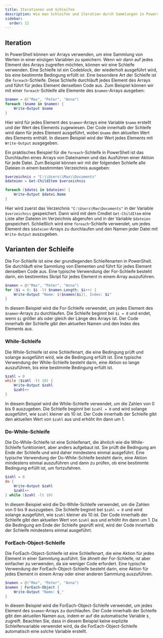 ```yaml
---
title: Iterationen und Schleifen
description: Wie man Schleifen und Iteration durch Sammlungen in Powershell nutzt.
sidebar:
  order: 12
---
```


## Iteration

In PowerShell können wir Arrays verwenden, um eine Sammlung von Werten in einer einzigen Variablen zu speichern. Wenn wir dann auf jedes Element des Arrays zugreifen möchten, können wir eine Schleife verwenden. Eine Schleife ist ein Codeblock, der wiederholt ausgeführt wird, bis eine bestimmte Bedingung erfüllt ist.
Eine besondere Art der Schleife ist die `foreach`-Schleife. Diese Schleife durchläuft jedes Element des Arrays und führt für jedes Element denselben Code aus. Zum Beispiel können wir mit einer `foreach`-Schleife alle Elemente des `$namen`-Arrays ausgeben:

```powershell
$namen = @("Max", "Peter", "Anna")
foreach ($name in $namen) {
    Write-Output $name
}
```

Hier wird für jedes Element des `$namen`-Arrays eine Variable `$name` erstellt und der Wert des Elements zugewiesen. Der Code innerhalb der Schleife wird dann für jedes Element ausgeführt, wobei `$name` den aktuellen Wert des Elements enthält. In diesem Beispiel wird der Wert jedes Elements mit `Write-Output` ausgegeben.

Ein praktisches Beispiel für die `foreach`-Schleife in PowerShell ist das Durchlaufen eines Arrays von Dateinamen und das Ausführen einer Aktion für jede Datei. Zum Beispiel können wir mit der folgenden Schleife alle Dateien in einem bestimmten Verzeichnis ausgeben:

```powershell
$verzeichnis = "C:\\Users\\Max\\Documents"
$dateien = Get-ChildItem $verzeichnis

foreach ($datei in $dateien) {
    Write-Output $datei.Name
}
```

Hier wird zuerst das Verzeichnis `"C:\Users\Max\Documents"` in der Variable `$verzeichnis` gespeichert. Dann wird mit dem Cmdlet `Get-ChildItem` eine Liste aller Dateien im Verzeichnis abgerufen und in der Variable `$dateien` gespeichert. Schließlich wird eine `foreach`-Schleife verwendet, um jedes Element des `$dateien`-Arrays zu durchlaufen und den Namen jeder Datei mit `Write-Output` auszugeben.

## Varianten der Schleife

Die For-Schleife ist eine der grundlegenden Schleifenarten in PowerShell. Sie durchläuft eine Sammlung von Elementen und führt für jedes Element denselben Code aus. Eine typische Verwendung der For-Schleife besteht darin, ein bestimmtes Skript für jedes Element in einem Array auszuführen.

```powershell
$namen = @("Max", "Peter", "Anna")
for ($i = 0; $i -lt $namen.Length; $i++) {
    Write-Output "Name: $($namen[$i]), Index: $i"
}
```

In diesem Beispiel wird die For-Schleife verwendet, um jedes Element des `$namen`-Arrays zu durchlaufen. Die Schleife beginnt bei `$i = 0` und endet, wenn `$i` größer als oder gleich der Länge des Arrays ist. Der Code innerhalb der Schleife gibt den aktuellen Namen und den Index des Elements aus.

### While-Schleife

Die While-Schleife ist eine Schleifenart, die eine Bedingung prüft und solange ausgeführt wird, wie die Bedingung erfüllt ist. Eine typische Verwendung der While-Schleife besteht darin, eine Aktion so lange auszuführen, bis eine bestimmte Bedingung erfüllt ist.

```powershell
$zahl = 0
while ($zahl -lt 10) {
    Write-Output $zahl
    $zahl++
}
```

In diesem Beispiel wird die While-Schleife verwendet, um die Zahlen von 0 bis 9 auszugeben. Die Schleife beginnt bei `$zahl = 0` und wird solange ausgeführt, wie `$zahl` kleiner als 10 ist. Der Code innerhalb der Schleife gibt den aktuellen Wert von `$zahl` aus und erhöht ihn dann um 1.

### Do-While-Schleife

Die Do-While-Schleife ist eine Schleifenart, die ähnlich wie die While-Schleife funktioniert, aber anders aufgebaut ist. Sie prüft die Bedingung am Ende der Schleife und wird daher mindestens einmal ausgeführt. Eine typische Verwendung der Do-While-Schleife besteht darin, eine Aktion mindestens einmal auszuführen und dann zu prüfen, ob eine bestimmte Bedingung erfüllt ist, um fortzufahren.

```powershell
$zahl = 0
do {
    Write-Output $zahl
    $zahl++
} while ($zahl -lt 10)
```

In diesem Beispiel wird die Do-While-Schleife verwendet, um die Zahlen von 0 bis 9 auszugeben. Die Schleife beginnt bei `$zahl = 0` und wird solange ausgeführt, wie `$zahl` kleiner als 10 ist. Der Code innerhalb der Schleife gibt den aktuellen Wert von `$zahl` aus und erhöht ihn dann um 1. Da die Bedingung am Ende der Schleife geprüft wird, wird der Code innerhalb der Schleife mindestens einmal ausgeführt.

### ForEach-Object-Schleife

Die ForEach-Object-Schleife ist eine Schleifenart, die eine Aktion für jedes Element in einer Sammlung ausführt. Sie ähnelt der For-Schleife, ist aber einfacher zu verwenden, da sie weniger Code erfordert. Eine typische Verwendung der ForEach-Object-Schleife besteht darin, eine Aktion für jedes Element in einem Array oder einer anderen Sammlung auszuführen.

```powershell
$namen = @("Max", "Peter", "Anna")
$namen | ForEach-Object {
    Write-Output "Name: $_"
}
```

In diesem Beispiel wird die ForEach-Object-Schleife verwendet, um jedes Element des `$namen`-Arrays zu durchlaufen. Der Code innerhalb der Schleife gibt den aktuellen Namen aus, indem er auf die automatische Variable `$_` zugreift. Beachten Sie, dass in diesem Beispiel keine explizite Schleifenvariable verwendet wird, da die ForEach-Object-Schleife automatisch eine solche Variable erstellt.

